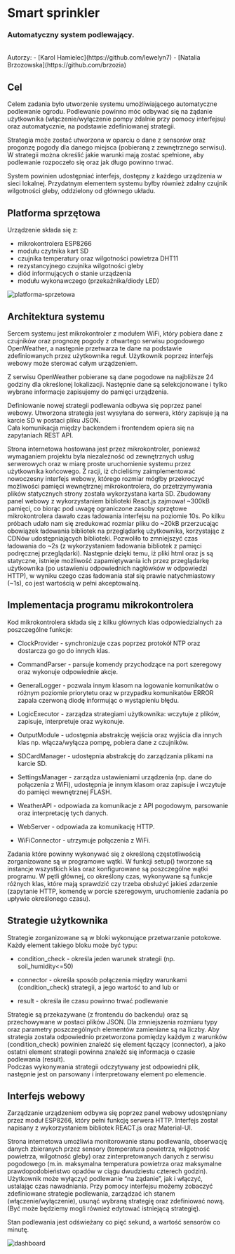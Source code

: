 # Smart sprinkler

### Automatyczny system podlewający. 
 <br>
Autorzy:
 - [Karol Hamielec](https://github.com/lewelyn7)
 - [Natalia Brzozowska](https://github.com/brzozia) 

## Cel

Celem zadania było utworzenie systemu umożliwiającego automatyczne podlewanie ogrodu. Podlewanie powinno móc odbywać się na żądanie użytkownika (włączenie/wyłączenie pompy zdalnie przy pomocy interfejsu) oraz automatycznie, na podstawie zdefiniowanej strategii.  

Strategia może zostać utworzona w oparciu o dane z sensorów oraz progonzę pogody dla danego miejsca (pobieraną z zewnętrznego serwisu). W strategii można określić jakie warunki mają zostać spełnione, aby podlewanie rozpoczeło się oraz jak długo powinno trwać. 

System powinien udostępniać interfejs, dostępny z każdego urządzenia w sieci lokalnej.
Przydatnym elementem systemu byłby również zdalny czujnik wilgotności gleby, oddzielony od głównego układu.

## Platforma sprzętowa 
Urządzenie składa się z: 
* mikrokontrolera ESP8266
* modułu czytnika kart SD
* czujnika temperatury oraz wilgotności powietrza DHT11
* rezystancyjnego czujnika wilgotności gleby
* diód informujących o stanie urządzenia
* modułu wykonawczego (przekaźnika/diody LED)
 
![platforma-sprzetowa](/img/uklad.png)

## Architektura systemu  
Sercem systemu jest mikrokontroler z modułem WiFi, który pobiera  dane z czujników oraz prognozę pogody z otwartego serwisu pogodowego OpenWeather, a następnie przetwarza te dane na podstawie zdefiniowanych przez użytkownika reguł. Użytkownik poprzez interfejs webowy może sterować całym urządzeniem.  
  
Z serwisu OpenWeather pobierane są dane pogodowe na najbliższe 24 godziny dla określonej lokalizacji. Następnie dane są selekcjonowane i tylko wybrane informacje zapisujemy do pamięci urządzenia.   
  
Definiowanie nowej strategii podlewania odbywa się poprzez panel webowy. Utworzona strategia jest wysyłana do serwera, który zapisuje ją na karcie SD w postaci pliku JSON.   
Cała komunikacja między backendem i frontendem opiera się na zapytaniach REST API.  
  
Strona internetowa hostowana jest przez mikrokontroler, ponieważ wymaganiem projektu była niezależność od zewnętrznych usług serwerowych oraz w miarę proste uruchomienie systemu przez użytkownika końcowego. Z racji, iż chcieliśmy zaimplementować nowoczesny interfejs webowy, którego rozmiar mógłby przekroczyć możliwości pamięci wewnętrznej mikrokontrolera, do przetrzymywania plików statycznych strony została wykorzystana karta SD. Zbudowany panel webowy z wykorzystaniem biblioteki React.js zajmował ~300kB pamięci, co biorąc pod uwagę ograniczone zasoby sprzętowe mikrokontrolera dawało czas ładowania interfejsu na poziomie 10s. Po kilku próbach udało nam się zredukować rozmiar pliku do ~20kB przerzucając obowiązek ładowania bibliotek na przeglądarkę użytkownika, korzystając z CDNów udostępniających biblioteki. Pozwoliło to zmniejszyć czas ładowania do ~2s (z wykorzystaniem ładowania bibliotek z pamięci podręcznej przeglądarki). Następnie dzięki temu, iż pliki html oraz js są statyczne, istnieje możliwość zapamiętywania ich przez przeglądarkę użytkownika (po ustawieniu odpowiednich nagłówków w odpowiedzi HTTP), w wyniku czego czas ładowania stał się prawie natychmiastowy (~1s), co jest wartością w pełni akceptowalną.  

## Implementacja programu mikrokontrolera 
Kod mikrokontrolera składa się z kilku głównych klas odpowiedzialnych za poszczególne funkcje: 

* ClockProvider - synchronizuje czas poprzez protokół NTP oraz dostarcza go go do innych klas. 

* CommandParser - parsuje komendy przychodzące na port szeregowy oraz wykonuje odpowiednie akcje.  

* GeneralLogger - pozwala innym klasom na logowanie komunikatów o różnym poziomie priorytetu oraz w przypadku komunikatów ERROR zapala czerwoną diodę informując o wystąpieniu błędu. 

* LogicExecutor - zarządza strategiami użytkownika: wczytuje z plików, zapisuje, interpretuje oraz wykonuje. 

* OutputModule - udostępnia abstrakcję wejścia oraz wyjścia  dla innych klas np. włącza/wyłącza pompę, pobiera dane z czujników. 

* SDCardManager - udostępnia abstrakcję do zarządzania plikami na karcie SD. 

* SettingsManager - zarządza ustawieniami urządzenia (np. dane do połączenia z WiFi), udostępnia je innym klasom oraz zapisuje i wczytuje do pamięci wewnętrznej FLASH. 

* WeatherAPI - odpowiada za komunikacje z API pogodowym, parsowanie oraz interpretację tych danych. 

* WebServer - odpowiada za komunikację HTTP. 

* WiFiConnector - utrzymuje połączenia z WiFi. 

Zadania które powinny wykonywać się z określoną częstotliwością zorganizowane są w programowe wątki.  W funkcji setup() tworzone są instancje wszystkich klas oraz konfigurowane są poszczególne wątki programu. W pętli głównej, co określony czas, wykonywane są funkcje różnych klas, które mają sprawdzić czy trzeba obsłużyć jakieś zdarzenie (zapytanie HTTP, komendę w porcie szeregowym, uruchomienie zadania po upływie określonego czasu). 


## Strategie użytkownika 
Strategie zorganizowane są w bloki wykonujące przetwarzanie potokowe. Każdy element takiego bloku może być typu: 

* condition_check - określa jeden warunek strategii (np. soil_humidity<=50) 

* connector - określa sposób połączenia między warunkami (condition_check) strategii, a jego wartość to and lub or 

* result - określa ile czasu powinno trwać podlewanie 

Strategie są przekazywane (z frontendu do backendu) oraz są przechowywane w postaci plików JSON. Dla zmniejszenia rozmiaru typy oraz parametry poszczególnych elementów zamieniane są na liczby. 
Aby strategia została odpowiednio przetworzona pomiędzy każdym z warunków (condition_check) powinien znaleźć się element łączący (connector), a jako ostatni element strategii powinna znaleźć się informacja o czasie podlewania (result).  
Podczas wykonywania strategii odczytywany jest odpowiedni plik, następnie jest on parsowany i  interpretowany element po elemencie.

## Interfejs webowy 
Zarządzanie urządzeniem odbywa się poprzez panel webowy udostępniany przez moduł ESP8266, który pełni funkcję serwera HTTP. Interfejs został napisany z wykorzystaniem bibliotek REACT.js oraz Material-UI. 

Strona internetowa umożliwia monitorowanie stanu podlewania, obserwację danych zbieranych przez sensory (temperatura powietrza, wilgotność powietrza, wilgotność gleby) oraz zinterpretowanych danych z serwisu pogodowego (m.in. maksymalna temperatura powietrza oraz maksymalne prawdopodobieństwo opadów w ciągu dwudziestu czterech godzin). Użytkownik może wyłączyć podlewanie “na żądanie”, jak i włączyć, ustalając czas nawadniania. 
Przy pomocy interfejsu możemy zobaczyć zdefiniowane strategie podlewania,  zarządzać ich stanem (włączenie/wyłączenie), usunąć wybraną strategię oraz  zdefiniować nową. (Być może będziemy mogli również edytować istniejącą strategię). 

Stan podlewania jest odświeżany co pięć sekund, a wartość sensorów co minutę.  
 
 ![dashboard](/img/dashboard.png) 
 

